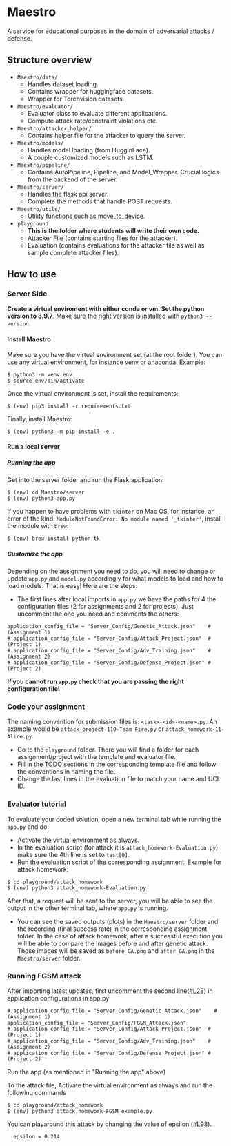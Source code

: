 # Maestro

A service for educational purposes in the domain of adversarial attacks / defense.

## Structure overview

-   `Maestro/data/`
	-   Handles dataset loading.
	-   Contains wrapper for huggingface datasets.
	-   Wrapper for Torchvision datasets
-   `Maestro/evaluator/`
	-   Evaluator class to evaluate different applications.
	-   Compute attack rate/constraint violations etc.
-   `Maestro/attacker_helper/`
	-   Contains helper file for the attacker to query the server.
-   `Maestro/models/`
	-   Handles model loading (from HugginFace).
	-   A couple customized models such as LSTM.
-   `Maestro/pipeline/`
	-   Contains AutoPipeline, Pipeline, and Model_Wrapper. Crucial logics from the backend of the server.
-   `Maestro/server/`
	-   Handles the flask api server.
	-   Complete the methods that handle POST requests.
-   `Maestro/utils/`
	- Utility functions such as move_to_device.
-   `playground`
	-   **This is the folder where students will write their own code.**
	-   Attacker File (contains starting files for the attacker).
	-   Evaluation (contains evaluations for the attacker file as well as sample complete attacker files).

## How to use
### Server Side
**Create a virtual enviroment with either conda or vm. Set the python version to 3.9.7**. Make sure the right version is installed with `python3 --version`.

#### Install Maestro
Make sure you have the virtual environment set (at the root folder). You can use any virtual environment, for instance [venv](https://docs.python.org/3/tutorial/venv.html) or [anaconda](https://docs.anaconda.com/anaconda/install/index.html). Example:
```
$ python3 -m venv env
$ source env/bin/activate
``` 
Once the virtual environment is set, install the requirements:
```
$ (env) pip3 install -r requirements.txt
```
Finally, install Maestro:
```
$ (env) python3 -m pip install -e .
```

#### Run a local server
##### Running the app
Get into the server folder and run the Flask application:
```
$ (env) cd Maestro/server
$ (env) python3 app.py
```
If you happen to have problems with `tkinter` on Mac OS, for instance, an error of the kind: `ModuleNotFoundError: No module named '_tkinter'`, install the module with `brew`:
```
$ (env) brew install python-tk
```

##### Customize the app
Depending on the assignment you need to do, you will need to change or update `app.py` and `model.py` accordingly for what models to load and how to load models. That is easy! Here are the steps:

- The first lines after local imports in `app.py` we have the paths for 4 the configuration files (2 for assignments and 2 for projects). Just uncomment the one you need and comments the others:
```
application_config_file = "Server_Config/Genetic_Attack.json"    # (Assignment 1)
# application_config_file = "Server_Config/Attack_Project.json"  # (Project 1)
# application_config_file = "Server_Config/Adv_Training.json"    # (Assignment 2)
# application_config_file = "Server_Config/Defense_Project.json" # (Project 2)
```
**If you cannot run `app.py` check that you are passing the right configuration file!**

### Code your assignment
The naming convention for submission files is: `<task>-<id>-<name>.py`. An example would be `attack_project-110-Team Fire.py` or `attack_homework-11-Alice.py`. 
- Go to the `playground` folder. There you will find a folder for each assignment/project with the template and evaluator file.
- Fill in the TODO sections in the corresponding template file and follow the conventions in naming the file.
- Change the last lines in the evaluation file to match your name and UCI ID.

### Evaluator tutorial
To evaluate your coded solution, open a new terminal tab while running the `app.py` and do:
- Activate the virtual environment as always.
- In the evaluation script (for attack it is `attack_homework-Evaluation.py`) make sure the 4th line is set to `test[0]`.
- Run the evaluation script of the corresponding assignment. Example for attack homework:
```
$ cd playground/attack_homework
$ (env) python3 attack_homework-Evaluation.py
```
After that, a request will be sent to the server, you will be able to see the output in the other terminal tab, where `app.py` is running.
- You can see the saved outputs (plots) in the `Maestro/server` folder and the recording (final success rate) in the corresponding assignment folder. In the case of attack homework, after a successful execution you will be able to compare the images before and after genetic attack. Those images will be saved as `before_GA.png` and `after_GA.png` in the `Maestro/server` folder. 

### Running FGSM attack
After importing latest updates, first uncomment the second line([#L28](https://github.com/ucinlp/maestro-class/blob/main/Maestro/server/app.py#L28)) in application configurations in app.py 
```
# application_config_file = "Server_Config/Genetic_Attack.json"    # (Assignment 1)
application_config_file = "Server_Config/FGSM_Attack.json"
# application_config_file = "Server_Config/Attack_Project.json"  # (Project 1)
# application_config_file = "Server_Config/Adv_Training.json"    # (Assignment 2)
# application_config_file = "Server_Config/Defense_Project.json" # (Project 2)
```
Run the app (as mentioned in "Running the app" above)

To the attack file, Activate the virtual environment as always and run the following commands
```
$ cd playground/attack_homework
$ (env) python3 attack_homework-FGSM_example.py
```
You can playaround this attack by changing the value of epsilon ([#L93](https://github.com/ucinlp/maestro-class/blob/main/playground/attack_homework/attack_homework_FSGM_example.py#L93)).
```
  epsilon = 0.214
```
